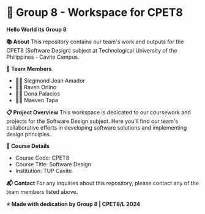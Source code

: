 # 🚀 Group 8 - Workspace for CPET8
**Hello World its Group 8**


**📚 About**
This repository contains our team's work and outputs for the CPET8 (Software Design) subject at Technological University of the Philippines - Cavite Campus.


**👥 Team Members**
- 👨‍💻 Siegmond Jean Amador
- 👨‍💻 Raven Orlino
- 👩‍💻 Dona Palacios
- 👨‍💻 Maeven Tapa

**📋 Project Overview**
This workspace is dedicated to our coursework and projects for the Software Design subject. Here you'll find our team's collaborative efforts in developing software solutions and implementing design principles.

**🎯 Course Details**
- Course Code: CPET8
- Course Title: Software Design
- Institution: TUP Cavite

**📬 Contact**
For any inquiries about this repository, please contact any of the team members listed above.

**⭐ Made with dedication by Group 8 | CPET8/L 2024**
